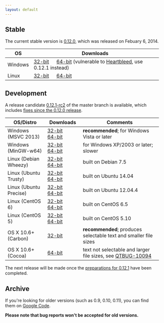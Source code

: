 ```yaml
---
layout: default
---
```


## Stable

The current stable version is [0.12.0](https://github.com/wkhtmltopdf/wkhtmltopdf/releases/tag/0.12.0), which was released on Febuary 6, 2014.

OS      | Downloads
---     | ---------
Windows | [32-bit](http://downloads.sourceforge.net/project/wkhtmltopdf/0.12.0/wkhtmltox-win32_0.12.0-03c001d.exe)         &emsp; [64-bit](http://downloads.sourceforge.net/project/wkhtmltopdf/0.12.0/wkhtmltox-win64_0.12.0-03c001d.exe) (vulnerable to [Heartbleed](http://heartbleed.com/), use 0.12.1 instead)
Linux   | [32-bit](http://downloads.sourceforge.net/project/wkhtmltopdf/0.12.0/wkhtmltox-linux-i386_0.12.0-03c001d.tar.xz) &emsp; [64-bit](http://downloads.sourceforge.net/project/wkhtmltopdf/0.12.0/wkhtmltox-linux-amd64_0.12.0-03c001d.tar.xz)

## Development

A release candidate [0.12.1-rc2](https://github.com/wkhtmltopdf/wkhtmltopdf/tree/61cda93) of the master branch is available, which includes [fixes since the 0.12.0 release](https://github.com/wkhtmltopdf/wkhtmltopdf/blob/61cda93/CHANGELOG.md).

OS/Distro             | Downloads                                                                                                                                                                                                                                                         | Comments
---------             | ---------                                                                                                                                                                                                                                                         | --------
Windows (MSVC 2013)   | [32-bit](http://downloads.sourceforge.net/project/wkhtmltopdf/0.12.1-dev/wkhtmltox-0.12.1-61cda93_msvc2013-win32.exe)        &emsp; [64-bit](http://downloads.sourceforge.net/project/wkhtmltopdf/0.12.1-dev/wkhtmltox-0.12.1-61cda93_msvc2013-win64.exe)         | **recommended**; for Windows Vista or later
Windows (MinGW-w64)   | [32-bit](http://downloads.sourceforge.net/project/wkhtmltopdf/0.12.1-dev/wkhtmltox-0.12.1-61cda93_mingw-w64-cross-win32.exe) &emsp; [64-bit](http://downloads.sourceforge.net/project/wkhtmltopdf/0.12.1-dev/wkhtmltox-0.12.1-61cda93_mingw-w64-cross-win64.exe)  | for Windows XP/2003 or later; slower
Linux (Debian Wheezy) | [32-bit](http://downloads.sourceforge.net/project/wkhtmltopdf/0.12.1-dev/wkhtmltox-0.12.1-61cda93_linux-wheezy-i386.tar.xz)  &emsp; [64-bit](http://downloads.sourceforge.net/project/wkhtmltopdf/0.12.1-dev/wkhtmltox-0.12.1-61cda93_linux-wheezy-amd64.tar.xz)  | built on Debian 7.5
Linux (Ubuntu Trusty) | [32-bit](http://downloads.sourceforge.net/project/wkhtmltopdf/0.12.1-dev/wkhtmltox-0.12.1-61cda93_linux-trusty-i386.tar.xz)  &emsp; [64-bit](http://downloads.sourceforge.net/project/wkhtmltopdf/0.12.1-dev/wkhtmltox-0.12.1-61cda93_linux-trusty-amd64.tar.xz)  | built on Ubuntu 14.04
Linux (Ubuntu Precise)| [32-bit](http://downloads.sourceforge.net/project/wkhtmltopdf/0.12.1-dev/wkhtmltox-0.12.1-61cda93_linux-precise-i386.tar.xz) &emsp; [64-bit](http://downloads.sourceforge.net/project/wkhtmltopdf/0.12.1-dev/wkhtmltox-0.12.1-61cda93_linux-precise-amd64.tar.xz) | built on Ubuntu 12.04.4
Linux (CentOS 6)      | [32-bit](http://downloads.sourceforge.net/project/wkhtmltopdf/0.12.1-dev/wkhtmltox-0.12.1-61cda93_linux-centos6-i386.tar.xz) &emsp; [64-bit](http://downloads.sourceforge.net/project/wkhtmltopdf/0.12.1-dev/wkhtmltox-0.12.1-61cda93_linux-centos6-amd64.tar.xz) | built on CentOS 6.5
Linux (CentOS 5)      | [32-bit](http://downloads.sourceforge.net/project/wkhtmltopdf/0.12.1-dev/wkhtmltox-0.12.1-61cda93_linux-centos5-i386.tar.xz) &emsp; [64-bit](http://downloads.sourceforge.net/project/wkhtmltopdf/0.12.1-dev/wkhtmltox-0.12.1-61cda93_linux-centos5-amd64.tar.xz) | built on CentOS 5.10
OS X 10.6+ (Carbon)   | [32-bit](http://downloads.sourceforge.net/project/wkhtmltopdf/0.12.1-dev/wkhtmltox-0.12.1-61cda93_osx-carbon-i386.tar.xz)                                                                                                                                         | **recommended**; produces selectable text and smaller file sizes
OS X 10.6+ (Cocoa)    | [64-bit](http://downloads.sourceforge.net/project/wkhtmltopdf/0.12.1-dev/wkhtmltox-0.12.1-61cda93_osx-cocoa-x86-64.tar.xz)                                                                                                                                        | text not selectable and larger file sizes, see [QTBUG-10094](https://bugreports.qt-project.org/browse/QTBUG-10094)

The next release will be made once the [preparations for 0.12.1](https://github.com/wkhtmltopdf/wkhtmltopdf/issues/1663) have been completed.

## Archive

If you're looking for older versions (such as 0.9, 0.10, 0.11), you can find them on [Google Code](http://code.google.com/p/wkhtmltopdf/downloads/list?can=1).

**Please note that bug reports won't be accepted for old versions.**
